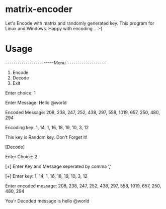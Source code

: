 # matrix-encoder
Let's Encode with matrix and randomly generated key.
This program for Linux and Windows.
Happy with encoding... :-)

# Usage
------------------------Menu--------------------
1. Encode
2. Decode
3. Exit

Enter choice: 1

Enter Message: Hello @world

Encoded Message:  208, 238, 247, 252, 438, 297, 558, 1019, 657, 250, 480, 294

Encoding key:  1, 14, 1, 16, 18, 19, 10, 3, 12

This key is Random key. Don't Forget it!

[Decode]

Enter Choice: 2

[+] Enter Key and Message seperated by comma ','

[+] Enter key: 1, 14, 1, 16, 18, 19, 10, 3, 12

Enter encoded message: 208, 238, 247, 252, 438, 297, 558, 1019, 657, 250, 480, 294

You'r Decoded message is  hello @world
